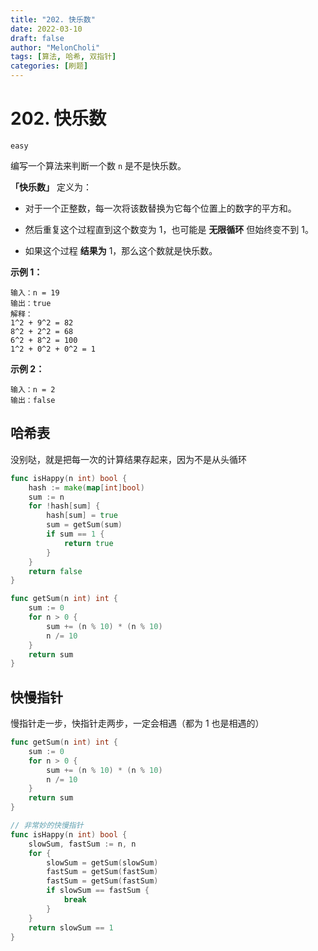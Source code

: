 ```yaml
---
title: "202. 快乐数"
date: 2022-03-10
draft: false
author: "MelonCholi"
tags: [算法, 哈希, 双指针]
categories: [刷题]
---
```


# 202. 快乐数

`easy`

编写一个算法来判断一个数 `n` 是不是快乐数。

**「快乐数」** 定义为：

- 对于一个正整数，每一次将该数替换为它每个位置上的数字的平方和。
- 然后重复这个过程直到这个数变为 1，也可能是 **无限循环** 但始终变不到 1。

- 如果这个过程 **结果为** 1，那么这个数就是快乐数。

**示例 1：**

```
输入：n = 19
输出：true
解释：
1^2 + 9^2 = 82
8^2 + 2^2 = 68
6^2 + 8^2 = 100
1^2 + 0^2 + 0^2 = 1
```

**示例 2：**

```
输入：n = 2
输出：false
```

## 哈希表

没别哒，就是把每一次的计算结果存起来，因为不是从头循环

```go
func isHappy(n int) bool {
	hash := make(map[int]bool)
	sum := n
	for !hash[sum] {
		hash[sum] = true
		sum = getSum(sum)
		if sum == 1 {
			return true
		}
	}
	return false
}

func getSum(n int) int {
	sum := 0
	for n > 0 {
		sum += (n % 10) * (n % 10)
		n /= 10
	}
	return sum
}
```

## 快慢指针

慢指针走一步，快指针走两步，一定会相遇（都为 1 也是相遇的）

```go
func getSum(n int) int {
	sum := 0
	for n > 0 {
		sum += (n % 10) * (n % 10)
		n /= 10
	}
	return sum
}

// 非常妙的快慢指针
func isHappy(n int) bool {
	slowSum, fastSum := n, n
	for {
		slowSum = getSum(slowSum)
		fastSum = getSum(fastSum)
		fastSum = getSum(fastSum)
		if slowSum == fastSum {
			break
		}
	}
	return slowSum == 1
}
```

